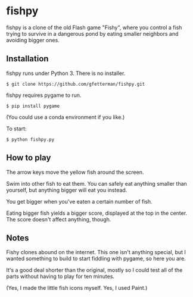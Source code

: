 # fishpy

fishpy is a clone of the old Flash game "Fishy", where you control a fish trying
to survive in a dangerous pond by eating smaller neighbors and avoiding bigger
ones.

## Installation

fishpy runs under Python 3. There is no installer.

```shell
$ git clone https://github.com/gfetterman/fishpy.git
```

fishpy requires pygame to run.

```shell
$ pip install pygame
```

(You could use a conda environment if you like.)

To start:

```shell
$ python fishpy.py
```

## How to play

The arrow keys move the yellow fish around the screen.

Swim into other fish to eat them. You can safely eat anything smaller than
yourself, but anything bigger will eat you instead.

You get bigger when you've eaten a certain number of fish.

Eating bigger fish yields a bigger score, displayed at the top in the center.
The score doesn't affect anything, though.

## Notes

Fishy clones abound on the internet. This one isn't anything special, but I
wanted something to build to start fiddling with pygame, so here you are.

It's a good deal shorter than the original, mostly so I could test all of the
parts without having to play for ten minutes.

(Yes, I made the little fish icons myself. Yes, I used Paint.)
